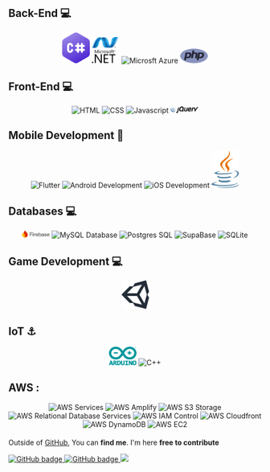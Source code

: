 ## Back-End :computer:
<div align="center">
  
  <img width="55"  title="C-Sharp" src="https://raw.githubusercontent.com/gilbarbara/logos/master/logos/c-sharp.svg" alt="C#"/>
  <img width="55"  title=".Net Development" src="https://raw.githubusercontent.com/gilbarbara/logos/master/logos/dotnet.svg" alt="Dot Net"/> 
  <img width="55"  title="Microsft Azure" src="https://raw.githubusercontent.com/gilbarbara/logos/master/logos/microsoft-azure.svg"/>
  <img width="55"  title="PHP" src="https://raw.githubusercontent.com/gilbarbara/logos/master/logos/php.svg"/> 

</div>

## Front-End :computer:
<div align="center"> 
  <img width="55"  title="HTML" src="https://raw.githubusercontent.com/gilbarbara/logos/master/logos/html-5.svg"/>
  <img width="55"  title="CSS" src="https://raw.githubusercontent.com/gilbarbara/logos/master/logos/css-3.svg"/>
  <img width="55"  title="Javascript"  src="https://raw.githubusercontent.com/gilbarbara/logos/master/logos/javascript.svg"/>
  <img width="55"  title="JQuery"  src="https://raw.githubusercontent.com/gilbarbara/logos/master/logos/jquery.svg"/>

</div>

## Mobile Development :iphone:
<div align="center"> 
  <img width="55"  title="Flutter" src="https://raw.githubusercontent.com/gilbarbara/logos/master/logos/flutter.svg"/>  
  <img width="55"  title="Android Development" src="https://raw.githubusercontent.com/gilbarbara/logos/master/logos/android-icon.svg"/>
  <img width="55"  title="iOS Development" src="https://raw.githubusercontent.com/gilbarbara/logos/master/logos/apple-app-store.svg"/>
  <img width="55"  title="Java" src="https://raw.githubusercontent.com/gilbarbara/logos/master/logos/java.svg"/>
</div>


## Databases :computer:
<div align="center">  
  <img width="55"  title="Firebase"  src="https://raw.githubusercontent.com/gilbarbara/logos/master/logos/firebase.svg"/> 
  <img width="55" title="MySQL Database"  src="https://raw.githubusercontent.com/gilbarbara/logos/master/logos/mysql-icon.svg"/>
  <img width="55" title="Postgres SQL"  src="https://raw.githubusercontent.com/gilbarbara/logos/master/logos/postgresql.svg"/>
  <img width="55" title="SupaBase" src="https://raw.githubusercontent.com/gilbarbara/logos/master/logos/supabase-icon.svg"/>
  <img width="55" title="SQLite"  src="https://raw.githubusercontent.com/gilbarbara/logos/master/logos/sqlite.svg"/>
</div>

## Game Development :computer:
<div align="center">  
  <img width="55" title="Unity 3D" src="https://raw.githubusercontent.com/gilbarbara/logos/master/logos/unity.svg"/>
</div>

## IoT :anchor:
<div align="center">  
  <img width="55" title="Arduino Uno" src="https://raw.githubusercontent.com/gilbarbara/logos/master/logos/arduino.svg"/>
  <img width="55" title="C++" src="https://raw.githubusercontent.com/gilbarbara/logos/master/logos/c-plusplus.svg"/>
</div>


## AWS :
<div align="center">
   
  <img width="55" title="AWS Services"  src="https://raw.githubusercontent.com/gilbarbara/logos/master/logos/aws.svg"/> 
  <img width="55" title="AWS Amplify" src="https://raw.githubusercontent.com/gilbarbara/logos/master/logos/aws-amplify.svg"/> 
  <img width="55" title="AWS S3 Storage" src="https://raw.githubusercontent.com/gilbarbara/logos/master/logos/aws-s3.svg"/> 
  <img width="55" title="AWS Relational Database Services" src="https://raw.githubusercontent.com/gilbarbara/logos/master/logos/aws-rds.svg"/> 
  <img width="55" title="AWS IAM Control" src="https://raw.githubusercontent.com/gilbarbara/logos/master/logos/aws-iam.svg"/> 
  <img width="55" title="AWS Cloudfront" src="https://raw.githubusercontent.com/gilbarbara/logos/master/logos/aws-cloudfront.svg"/> 
  <img width="55" title="AWS DynamoDB" src="https://raw.githubusercontent.com/gilbarbara/logos/master/logos/aws-dynamodb.svg"/> 
  <img width="55" title="AWS EC2" src="https://raw.githubusercontent.com/gilbarbara/logos/master/logos/aws-ec2.svg"/> 
  

</div>


####

Outside of [GitHub](https://github.com/xerodays/), You can **find me**. I'm here **free to contribute**

<p >
  <a href="https://github.com/xerodays?tab=followers">
    <img src="https://komarev.com/ghpvc/?username=xerodays&color=blue&label=Profile+Views" alt="GitHub badge" />
  </a>
  <a href="https://github.com/xerodays?tab=followers">
    <img src="https://img.shields.io/github/followers/xerodays?label=follow&style=social" alt="GitHub badge" />
  </a>
  
  <a href="https://www.linkedin.com/in/sayedidrees/">
     <img src="https://img.shields.io/badge/-Sayed Muhammad Idrees-blue?style=flat-square&logo=Linkedin&logoColor=white&link=https://www.linkedin.com/in/sayedidrees/" />
 </a>
</p>
